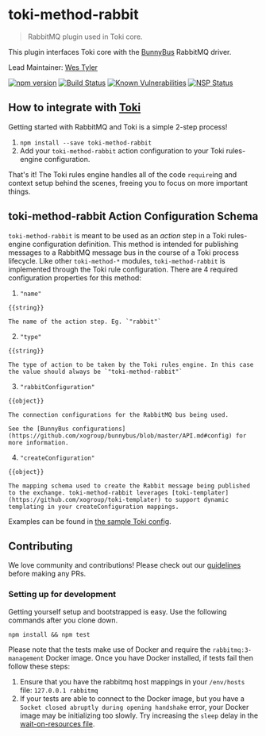 # toki-method-rabbit
> RabbitMQ plugin used in Toki core.

This plugin interfaces Toki core with the [BunnyBus](https://github.com/xogroup/bunnybus) RabbitMQ driver.

Lead Maintainer: [Wes Tyler](https://github.com/westyler)

[![npm version](https://badge.fury.io/js/%40toki%2Ftoki-method-rabbit.svg)](https://badge.fury.io/js/toki-method-rabbit)
[![Build Status](https://travis-ci.org/xogroup/toki-method-rabbit.svg?branch=master)](https://travis-ci.org/xogroup/toki-method-rabbit)
[![Known Vulnerabilities](https://snyk.io/test/github/xogroup/toki-method-rabbit/badge.svg)](https://snyk.io/test/github/xogroup/toki-method-rabbit)
[![NSP Status](https://nodesecurity.io/orgs/xo-group/projects/f642dd37-2a46-4ffc-b46c-773f1d1c270c/badge)](https://nodesecurity.io/orgs/xo-group/projects/f642dd37-2a46-4ffc-b46c-773f1d1c270c)

## How to integrate with [Toki](https://github.com/xogroup/toki)

Getting started with RabbitMQ and Toki is a simple 2-step process!
  1. `npm install --save toki-method-rabbit`
  2. Add your `toki-method-rabbit` action configuration to your Toki rules-engine configuration.

That's it! The Toki rules engine handles all of the code `require`ing and context setup behind the scenes, freeing you to focus on more important things.

## toki-method-rabbit Action Configuration Schema
`toki-method-rabbit` is meant to be used as an *action* step in a Toki rules-engine configuration definition.
This method is intended for publishing messages to a RabbitMQ message bus in the course of a Toki process lifecycle.
 Like other `toki-method-*` modules, `toki-method-rabbit` is implemented through the Toki rule configuration. 
 There are 4 required configuration properties for this method:

  1. `"name"`

    {{string}}

    The name of the action step. Eg. `"rabbit"`

  2. `"type"`

    {{string}}

    The type of action to be taken by the Toki rules engine. In this case the value should always be `"toki-method-rabbit"`

  3. `"rabbitConfiguration"`

    {{object}}

    The connection configurations for the RabbitMQ bus being used.

    See the [BunnyBus configurations](https://github.com/xogroup/bunnybus/blob/master/API.md#config) for more information.

  4. `"createConfiguration"`

    {{object}}

    The mapping schema used to create the Rabbit message being published to the exchange. toki-method-rabbit leverages [toki-templater](https://github.com/xogroup/toki-templater) to support dynamic templating in your createConfiguration mappings.

<!-- Customize this if needed -->
Examples can be found in [the sample Toki config](test/sample-config.json).


## Contributing
We love community and contributions! Please check out our [guidelines](http://github.com/xogroup/toki-method-rabbit/blob/master/.github/CONTRIBUTING.md) before making any PRs.

### Setting up for development
Getting yourself setup and bootstrapped is easy.  Use the following commands after you clone down.

```
npm install && npm test
```

Please note that the tests make use of Docker and require the `rabbitmq:3-management` Docker image. Once you have Docker installed, if tests fail then follow these steps:
  1. Ensure that you have the rabbitmq host mappings in your `/env/hosts` file: `127.0.0.1 rabbitmq`
  2. If your tests are able to connect to the Docker image, but you have a `Socket closed abruptly during opening handshake` error, your Docker image may be initializing too slowly. Try increasing the `sleep` delay in the [wait-on-resources file](http://github.com/xogroup/toki-method-rabbit/blob/master/docker/wait-on-resource.sh).
